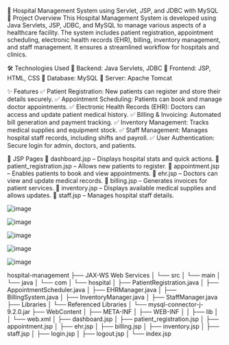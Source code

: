 🏥 Hospital Management System using Servlet, JSP, and JDBC with MySQL
📌 Project Overview
This Hospital Management System is developed using Java Servlets, JSP, JDBC, and MySQL to manage various aspects of a healthcare facility. The system includes patient registration, appointment scheduling, electronic health records (EHR), billing, inventory management, and staff management. It ensures a streamlined workflow for hospitals and clinics.

🛠️ Technologies Used
🔹 Backend: Java Servlets, JDBC
🔹 Frontend: JSP, HTML, CSS
🔹 Database: MySQL
🔹 Server: Apache Tomcat

✨ Features
✅ Patient Registration: New patients can register and store their details securely.
✅ Appointment Scheduling: Patients can book and manage doctor appointments.
✅ Electronic Health Records (EHR): Doctors can access and update patient medical history.
✅ Billing & Invoicing: Automated bill generation and payment tracking.
✅ Inventory Management: Tracks medical supplies and equipment stock.
✅ Staff Management: Manages hospital staff records, including shifts and payroll.
✅ User Authentication: Secure login for admin, doctors, and patients.

📂 JSP Pages
📄 dashboard.jsp – Displays hospital stats and quick actions.
📄 patient_registration.jsp – Allows new patients to register.
📄 appointment.jsp – Enables patients to book and view appointments.
📄 ehr.jsp – Doctors can view and update medical records.
📄 billing.jsp – Generates invoices for patient services.
📄 inventory.jsp – Displays available medical supplies and allows updates.
📄 staff.jsp – Manages hospital staff details.



![image](https://github.com/user-attachments/assets/2393365f-cc9f-47a0-8bdf-798752105c5a)

![image](https://github.com/user-attachments/assets/2cc76bdd-dd77-4d59-9ab0-d3a505917307)

![image](https://github.com/user-attachments/assets/1839bb12-b7b1-4652-ad38-b3ba4e419185)

![image](https://github.com/user-attachments/assets/0d278f86-ccf0-44cb-aeda-6aa3a60a9a85)

![image](https://github.com/user-attachments/assets/ab3bda52-abb3-4bb8-9406-d5d1f5c221c9)


hospital-management
├── JAX-WS Web Services
│   └── src
│       └── main
│           └── java
│               └── com
│                   └── hospital
│                       ├── PatientRegistration.java
│                       ├── AppointmentScheduler.java
│                       ├── EHRManager.java
│                       ├── BillingSystem.java
│                       ├── InventoryManager.java
│                       ├── StaffManager.java
├── Libraries
│   └── Referenced Libraries
│       └── mysql-connector-j-9.2.0.jar
├── WebContent
│   ├── META-INF
│   ├── WEB-INF
│   │   ├── lib
│   │   └── web.xml
│   ├── dashboard.jsp
│   ├── patient_registration.jsp
│   ├── appointment.jsp
│   ├── ehr.jsp
│   ├── billing.jsp
│   ├── inventory.jsp
│   ├── staff.jsp
│   ├── login.jsp
│   ├── logout.jsp
│   └── index.jsp
